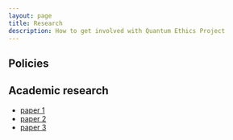 ```yaml
---
layout: page
title: Research
description: How to get involved with Quantum Ethics Project
---
```


## Policies

## Academic research

- [paper 1](default.com)
- [paper 2](default.com)
- [paper 3](default.com)